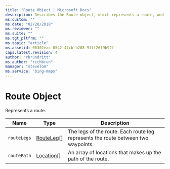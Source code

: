```yaml
---
title: "Route Object | Microsoft Docs"
description: Describes the Route object, which represents a route, and provides a list of the object's properties.
ms.custom: ""
ms.date: "02/28/2018"
ms.reviewer: ""
ms.suite: ""
ms.tgt_pltfrm: ""
ms.topic: "article"
ms.assetid: 06302eac-0542-47cb-b208-91ff26f9b92f
caps.latest.revision: 4
author: "rbrundritt"
ms.author: "richbrun"
manager: "stevelom"
ms.service: "bing-maps"
---
```


# Route Object

Represents a route.

| Name	      | Type        | Description                                                                             |
|-------------|-------------|-----------------------------------------------------------------------------------------|
| `routeLegs` |	[RouteLeg](routeleg-object.md)[]	|The legs of the route. Each route leg represents the route between two waypoints. |
| `routePath` | [Location\[\]](../../map-control-api/location-class.md) | An array of locations that makes up the path of the route.